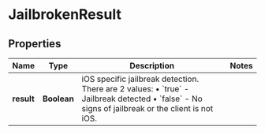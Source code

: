 

# JailbrokenResult


## Properties

| Name | Type | Description | Notes |
|------------ | ------------- | ------------- | -------------|
|**result** | **Boolean** | iOS specific jailbreak detection. There are 2 values: • &#x60;true&#x60; - Jailbreak detected • &#x60;false&#x60; - No signs of jailbreak or the client is not iOS.  |  |




